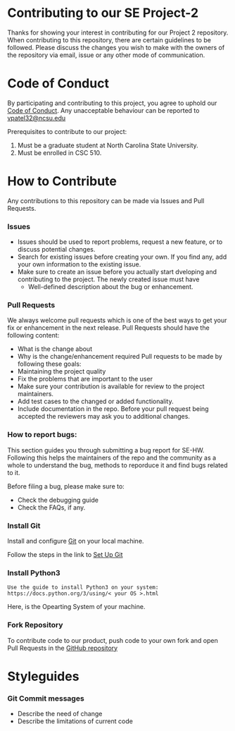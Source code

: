 # Contributing to our SE Project-2

Thanks for showing your interest in contributing for our Project 2 repository. When contributing to this repository, there are certain guidelines to be followed. Please discuss the changes you wish to make with the owners of the repository via email, issue or any other mode of communication.

# Code of Conduct 

By participating and contributing to this project, you agree to uphold our [Code of Conduct](CODE_OF_CONDUCT.md). Any unacceptable behaviour can be reported to vpatel32@ncsu.edu 

Prerequisites to contribute to our project: 
  1. Must be a graduate student at North Carolina State University. 
  2. Must be enrolled in CSC 510.
 
 # How to Contribute
Any contributions to this repository can be made via Issues and Pull Requests.

### Issues
- Issues should be used to report problems, request a new feature, or to discuss potential changes.
- Search for existing issues before creating your own. If you find any, add your own information to the existing issue.
- Make sure to create an issue before you actually start dveloping and contributing to the project. The newly created issue must have 
  - Well-defined description about the bug or enhancement.

### Pull Requests
We always welcome pull requests which is one of the best ways to get your fix or enhancement in the next release. 
Pull Requests should have the following content:
  - What is the change about 
  - Why is the change/enhancement required 
Pull requests to be made by following these goals:
  - Maintaining the project quality 
  - Fix the problems that are important to the user
  - Make sure your contribution is available for review to the project maintainers. 
  - Add test cases to the changed or added functionality.
  - Include documentation in the repo.
Before your pull request being accepted the reviewers may ask you to additional changes. 

### How to report bugs:

This section guides you through submitting a bug report for SE-HW.
Following this helps the maintainers of the repo and the community as a whole to understand the bug, methods to reporduce it and find bugs related to it.

Before filing a bug, please make sure to:

* Check the debugging guide
* Check the FAQs, if any.

### Install Git 
Install and configure [Git](https://git-scm.com/) on your local machine.

Follow the steps in the link to [Set Up Git](https://docs.github.com/en/github/getting-started-with-github/quickstart)

### Install Python3
	Use the guide to install Python3 on your system: https://docs.python.org/3/using/< your OS >.html

Here, <your OS> is the Opearting System of your machine.


### Fork Repository
To contribute code to our product, push code to your own fork and open Pull Requests in the [GitHub repository](https://github.com/arvindsrinivas1/vogueX---Fashion-Recommender)
# Styleguides 
### Git Commit messages 
  - Describe the need of change
  - Describe the limitations of current code
